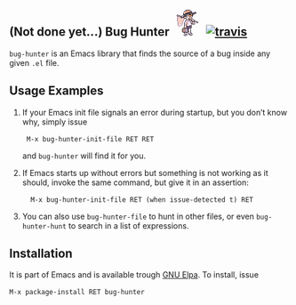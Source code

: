 ## (Not done yet...) Bug Hunter ![hunter](hunter.png) [![travis](https://secure.travis-ci.org/Bruce-Connor/elisp-bug-hunter.png?branch=master)](https://travis-ci.org/Bruce-Connor/elisp-bug-hunter?branch%3Dmaster)

`bug-hunter` is an Emacs library that finds the source of a bug inside any given `.el` file. 

## Usage Examples

1. If your Emacs init file signals an error during startup, but you
   don’t know why, simply issue

        M-x bug-hunter-init-file RET RET

   and `bug-hunter` will find it for you.

2. If Emacs starts up without errors but something is not working as
   it should, invoke the same command, but give it in an assertion:

         M-x bug-hunter-init-file RET (when issue-detected t) RET


3. You can also use `bug-hunter-file` to hunt in other files, or even
   `bug-hunter-hunt` to search in a list of expressions.

## Installation
It is part of Emacs and is available trough [GNU Elpa](https://elpa.gnu.org/packages/bug-hunter.html). To install, issue 

    M-x package-install RET bug-hunter


